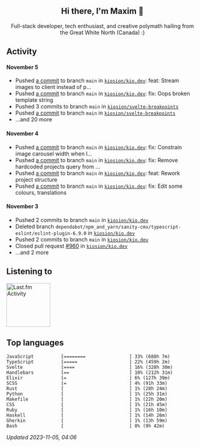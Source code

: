 <!-- deno-fmt-ignore-file -->
<div align="center">
  <h2>Hi there, I'm Maxim 👋</h2>
  <p>Full-stack developer, tech enthusiast, and creative polymath hailing from the Great White North (Canada) :)</p>
</div>


## Activity


#### November 5
* Pushed [a commit](https://github.com/kiosion/kio.dev/commit/5db3ab604ca89cc938505c661b4b28f4c116ce51) to branch `main` in [`kiosion/kio.dev`](https://github.com/kiosion/kio.dev): feat: Stream images to client instead of p...
* Pushed [a commit](https://github.com/kiosion/kio.dev/commit/798c193dfa7c1baef5adf67d3d0576a434582d07) to branch `main` in [`kiosion/kio.dev`](https://github.com/kiosion/kio.dev): fix: Oops broken template string
* Pushed 3 commits to branch `main` in [`kiosion/svelte-breakpoints`](https://github.com/kiosion/svelte\-breakpoints)
* Pushed [a commit](https://github.com/kiosion/svelte\-breakpoints/commit/802e6f402407116ae00404ae214dbb5d95b123cb) to branch `main` in [`kiosion/svelte-breakpoints`](https://github.com/kiosion/svelte\-breakpoints)
* ...and 20 more

#### November 4
* Pushed [a commit](https://github.com/kiosion/kio.dev/commit/9bef1d8ac9511547979ca9c25fb99da3118ebbd6) to branch `main` in [`kiosion/kio.dev`](https://github.com/kiosion/kio.dev): fix: Constrain image carousel width when l...
* Pushed [a commit](https://github.com/kiosion/kio.dev/commit/be8a2de2e946c27afc0b0d10c87eb88fa3742986) to branch `main` in [`kiosion/kio.dev`](https://github.com/kiosion/kio.dev): fix: Remove hardcoded projects query from ...
* Pushed [a commit](https://github.com/kiosion/kio.dev/commit/8ed93a3336f3a614b4e3283d2ec8b12de6e744ca) to branch `main` in [`kiosion/kio.dev`](https://github.com/kiosion/kio.dev): feat: Rework project structure
* Pushed [a commit](https://github.com/kiosion/kio.dev/commit/9c42b70b21ac7905b7582718bec1c624c9b0b0ee) to branch `main` in [`kiosion/kio.dev`](https://github.com/kiosion/kio.dev): fix: Edit some colours, translations

#### November 3
* Pushed 2 commits to branch `main` in [`kiosion/kio.dev`](https://github.com/kiosion/kio.dev)
* Deleted branch `dependabot/npm_and_yarn/sanity-cms/typescript-eslint/eslint-plugin-6.9.0` in [`kiosion/kio.dev`](https://github.com/kiosion/kio.dev)
* Pushed 2 commits to branch `main` in [`kiosion/kio.dev`](https://github.com/kiosion/kio.dev)
* Closed pull request [#960](https://github.com/kiosion/kio.dev/pull/960) in [`kiosion/kio.dev`](https://github.com/kiosion/kio.dev)
* ...and 2 more


## Listening to


<a href="https://github.com/kiosion/toru">
  <picture>
    <source media="(prefers-color-scheme: dark)" srcset="https://toru.kio.dev/api/v1/kiosion?blur&border_width=0&border_radius=26&theme=nord">
    <source media="(prefers-color-scheme: light)" srcset="https://toru.kio.dev/api/v1/kiosion?blur&border_width=0&border_radius=26&theme=light">
    <img alt="Last.fm Activity" src="https://toru.kio.dev/api/v1/kiosion?blur&border_width=0&border_radius=26" height="115" />
  </picture>
</a>


## Top languages

```
JavaScript          [========                ] 33% (688h 7m)
TypeScript          [=====                   ] 22% (459h 2m)
Svelte              [====                    ] 16% (328h 30m)
Handlebars          [==                      ] 10% (212h 31m)
Elixir              [=                       ] 6% (127h 39m)
SCSS                [=                       ] 4% (91h 33m)
Rust                [                        ] 1% (28h 24m)
Python              [                        ] 1% (25h 31m)
Makefile            [                        ] 1% (22h 20m)
CSS                 [                        ] 1% (21h 45m)
Ruby                [                        ] 1% (16h 10m)
Haskell             [                        ] 1% (14h 26m)
Gherkin             [                        ] 1% (13h 59m)
Bash                [                        ] 0% (9h 42m)
```

_Updated 2023-11-05, 04:06_
